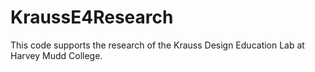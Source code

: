 # KraussE4Research

This code supports the research of the Krauss Design Education Lab at Harvey Mudd College.
